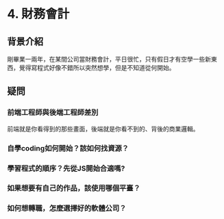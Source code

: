 # 4. 財務會計

## 背景介紹
剛畢業一兩年，在某間公司當財務會計，平日很忙，只有假日才有空學一些新東西，覺得寫程式好像不錯所以突然想學，但是不知道從何開始。

## 疑問
### 前端工程師與後端工程師差別
前端就是你看得到的那些畫面，後端就是你看不到的、背後的商業邏輯。

### 自學coding如何開始？該如何找資源？

### 學習程式的順序？先從JS開始合適嗎?
### 如果想要有自己的作品，該使用哪個平臺？
### 如何想轉職，怎麼選擇好的軟體公司？